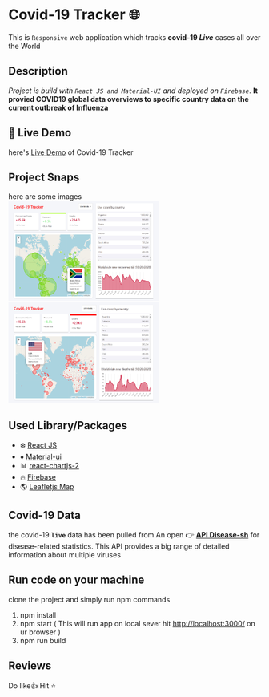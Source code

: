 # Covid-19 Tracker :globe_with_meridians:
This is `Responsive` web application which tracks **covid-19 _Live_** cases all over the World 
## Description
*Project is build with `React JS and Material-UI` and deployed on `Firebase`*. 
**It provied COVID19 global data overviews to specific country data on the current outbreak of Influenza**

## :dizzy: Live Demo
here's [Live Demo](https://covid-19-tracker-30ce0.web.app/) of Covid-19 Tracker

## Project Snaps
here are some images 
<br>
<img src="images/covid-19-Recovered-cases.png" height ="200px" width ="300px"/>
<img src="images/covid-19-Deaths-cases.png" height ="200px" width ="300px"/>

## Used Library/Packages
- :snowflake: [React JS](https://reactjs.org/)
- :diamonds: [Material-ui](https://material-ui.com/)
- :bar_chart: [react-chartjs-2](https://www.npmjs.com/package/react-chartjs-2)
- :fire: [Firebase](https://firebase.google.com/)
- :earth_americas: [Leafletjs Map](https://leafletjs.com/)

## Covid-19 Data
the covid-19 **`live`** data has been pulled from An open :point_right: **[API Disease-sh](https://corona.lmao.ninja/)** for disease-related statistics.
This API provides a big range of detailed information about multiple viruses
## Run code on your machine
clone the project and simply run npm commands
1. npm install
2. npm start ( This will run app on local sever hit [http://localhost:3000/](http://localhost:3000/) on ur browser )
3. npm run build

## Reviews
Do like:thumbsup: Hit :star: 
